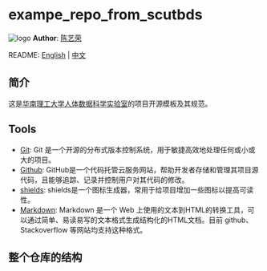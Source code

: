 # exampe_repo_from_scutbds
![logo](./logo.png)
**Author**: [陈艺荣](https://github.com/scutcyr)

README: [English](https://github.com/scut-bds/exampe_repo_from_scutbds/blob/main/README.md) | [中文](https://github.com/scut-bds/exampe_repo_from_scutbds/blob/main/README-zh.md)

## 简介
这是[华南理工大学人体数据科学实验室](https://github.com/scut-bds)的项目开源模板及其规范。 

## Tools
* [Git](https://git-scm.com/): Git 是一个开源的分布式版本控制系统，用于敏捷高效地处理任何或小或大的项目。
* [Github](https://github.com): GitHub是一个代码托管云服务网站，帮助开发者存储和管理其项目源代码，且能够追踪、记录并控制用户对其代码的修改。
* [shields](https://shields.io/): shields是一个图标生成器，常用于给项目增加一些图标以提高可读性。
* [Markdown](http://www.markdown.cn/): Markdown 是一个 Web 上使用的文本到HTML的转换工具，可以通过简单、易读易写的文本格式生成结构化的HTML文档。目前 github、Stackoverflow 等网站均支持这种格式。

## 整个仓库的结构


